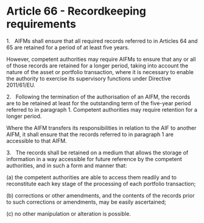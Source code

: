 # Article 66 - Recordkeeping requirements


1.   AIFMs shall ensure that all required records referred to in Articles 64 and 65 are retained for a period of at least five years.

However, competent authorities may require AIFMs to ensure that any or all of those records are retained for a longer period, taking into account the nature of the asset or portfolio transaction, where it is necessary to enable the authority to exercise its supervisory functions under Directive 2011/61/EU.

2.   Following the termination of the authorisation of an AIFM, the records are to be retained at least for the outstanding term of the five-year period referred to in paragraph 1. Competent authorities may require retention for a longer period.

Where the AIFM transfers its responsibilities in relation to the AIF to another AIFM, it shall ensure that the records referred to in paragraph 1 are accessible to that AIFM.

3.   The records shall be retained on a medium that allows the storage of information in a way accessible for future reference by the competent authorities, and in such a form and manner that:

(a) the competent authorities are able to access them readily and to reconstitute each key stage of the processing of each portfolio transaction;

(b) corrections or other amendments, and the contents of the records prior to such corrections or amendments, may be easily ascertained;

(c) no other manipulation or alteration is possible.
